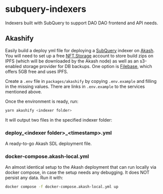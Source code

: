 # subquery-indexers

Indexers built with SubQuery to support DAO DAO frontend and API needs.

## Akashify

Easily build a deploy yml file for deploying a
[SubQuery](https://subquery.network/) indexer on
[Akash](https://akash.network/). You will need to set up a free
[NFT.Storage](https://nft.storage/) account to store build zips on IPFS (which
will be downloaded by the Akash node) as well as an s3-enabled storage provider
for DB backups. One option is [Filebase](https://filebase.com/), which offers
5GB free and uses IPFS.

Create a `.env` file in `packages/akashify` by copying `.env.example` and
filling in the missing values. There are links in `.env.example` to the services
mentioned above.

Once the environment is ready, run:

```sh
yarn akashify <indexer folder>
```

It will output two files in the specified indexer folder:

### deploy_\<indexer folder\>_\<timestamp\>.yml

A ready-to-go Akash SDL deployment file.

### docker-compose.akash-local.yml

An almost identical setup to the Akash deployment that can run locally via
docker compose, in case the setup needs any debugging. It does NOT persist any
data. Run it with:

```sh
docker compose -f docker-compose.akash-local.yml up
```
